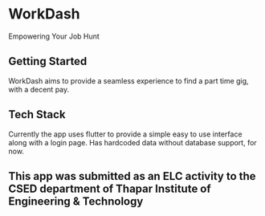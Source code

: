# WorkDash

Empowering Your Job Hunt

## Getting Started

WorkDash aims to provide a seamless experience to find a part time gig, with a decent pay.

## Tech Stack
Currently the app uses flutter to provide a simple easy to use interface along with a login page.
Has hardcoded data without database support, for now.

## This app was submitted as an ELC activity to the CSED department of Thapar Institute of Engineering & Technology
